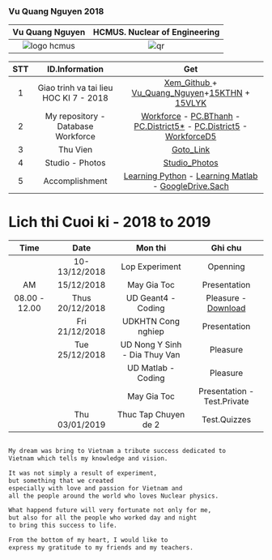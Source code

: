 ### Vu Quang Nguyen 2018
<!-- https://github.com/vuquangnguyen2016/Webpage/edit/master/README.md -->

|Vu Quang Nguyen |HCMUS. Nuclear of Engineering|
|:--:|:--:|
|![logo hcmus](https://user-images.githubusercontent.com/41269309/48658499-57358a80-ea75-11e8-9921-13cd1b700622.jpg)|![qr](https://user-images.githubusercontent.com/41269309/48658417-e2158580-ea73-11e8-971e-e1ee602b7ff8.png)|

|STT |ID.Information|Get|
|:--:|:--:|:--:|
|1|Giao trinh va tai lieu HOC KI 7 - 2018|[Xem_Github ](https://github.com/vuquangnguyen2018/HocKi7---2018) + [Vu_Quang_Nguyen](https://drive.google.com/open?id=1LSMJvKOUMY5Ud94uWuMEMVRoc1Op7JTb)+[15KTHN](https://drive.google.com/drive/u/2/folders/1uPptuEYUVha3dUxcbKW9PCI7CWRsnDuA) + [15VLYK](https://drive.google.com/open?id=1Pmzkzg-VxOScK8z55PYi_zIWUV87tIT7)|
|2|My repository - Database Workforce |[Workforce](https://github.com/vuquangnguyen2016/Workforce) - [PC.BThanh](https://drive.google.com/open?id=1eBhUDLjhls8DX5kuu_Zh8eRCdfyyyXFf) - [PC.District5*](https://drive.google.com/open?id=192UDi8O1Ke2X8AfvfryNamQ-nW6qUej_) - [PC.District5](https://drive.google.com/open?id=1jM35a4lOAHOQWfdySnYsoH3i0JTFOG0l) - [WorkforceD5](https://github.com/vuquangnguyen2016/WorkforceD5)|
|3| Thu Vien |[Goto_Link](https://github.com/vuquangnguyen2016/Webpage/wiki/Thu-vien) |
|4| Studio - Photos |[Studio_Photos](https://vuquangnguyen2018.github.io/WebStudio/) |
|5| Accomplishment | [Learning Python](https://github.com/vuquangnguyen2016/Webpage/issues/13) -  [Learning Matlab](https://github.com/vuquangnguyen2016/Webpage/issues/14) -  [GoogleDrive.Sach](https://drive.google.com/open?id=0Bz6XJs6zpII1MVNyVGZiLXhkeUk)|

# Lich thi Cuoi ki - 2018 to 2019 

|Time|Date|Mon thi|Ghi chu|
|:--:|:--:|:--:|:--:|
||10-13/12/2018|Lop Experiment|Openning|
|AM|15/12/2018|May Gia Toc|Presentation|
|08.00 - 12.00|Thus 20/12/2018|UD Geant4 - Coding|Pleasure - [Download](https://drive.google.com/open?id=1cdX0yr-W9qKWDs0du5_UBiy86FqDiH29)|
||Fri 21/12/2018|UDKHTN Cong nghiep|Presentation|
||Tue 25/12/2018|UD Nong Y Sinh - Dia Thuy Van|Pleasure|
|||UD Matlab - Coding|Pleasure|
|||May Gia Toc|Presentation - Test.Private|
||Thu 03/01/2019|Thuc Tap Chuyen de 2|Test.Quizzes|

```html

My dream was bring to Vietnam a tribute success dedicated to 
Vietnam which tells my knowledge and vision.

It was not simply a result of experiment,
but something that we created
especially with love and passion for Vietnam and 
all the people around the world who loves Nuclear physics.

What happend future will very fortunate not only for me, 
but also for all the people who worked day and night 
to bring this success to life.

From the bottom of my heart, I would like to 
express my gratitude to my friends and my teachers.




```

